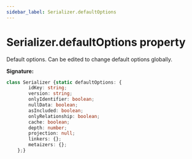```yaml
---
sidebar_label: Serializer.defaultOptions
---
```

# Serializer.defaultOptions property

Default options. Can be edited to change default options globally.

**Signature:**

```typescript
class Serializer {static defaultOptions: {
        idKey: string;
        version: string;
        onlyIdentifier: boolean;
        nullData: boolean;
        asIncluded: boolean;
        onlyRelationship: boolean;
        cache: boolean;
        depth: number;
        projection: null;
        linkers: {};
        metaizers: {};
    };}
```
